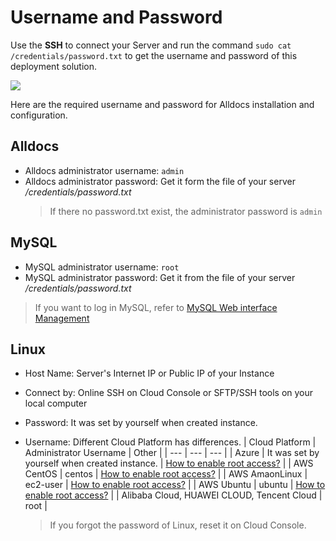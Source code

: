 # Username and Password

Use the **SSH** to connect your Server and run the command `sudo cat /credentials/password.txt` to get the username and password of this deployment solution.

![](https://libs.websoft9.com/Websoft9/DocsPicture/zh/common/catdbpassword-websoft9.png)

Here are the required username and password for Alldocs installation and configuration.

## Alldocs

* Alldocs administrator username: `admin`
* Alldocs administrator password: Get it form the file of your server */credentials/password.txt*
  > If there no password.txt exist, the administrator password is `admin`

## MySQL

* MySQL administrator username: `root`
* MySQL administrator password: Get it from the file of your server */credentials/password.txt*  

> If you want to log in MySQL, refer to [MySQL Web interface Management](/admin-mysql.md)

## Linux

* Host Name: Server's Internet IP or Public IP of your Instance
* Connect by: Online SSH on Cloud Console or SFTP/SSH tools on your local computer
* Password: It was set by yourself when created instance.
* Username: Different Cloud Platform has differences.
   |  Cloud Platform   |  Administrator Username   | Other |
   | --- | --- | --- |
   |  Azure   |  It was set by yourself when created instance.   | [How to enable root access?](https://support.websoft9.com/docs/azure/server-login.html#sample2-enable-the-root-username) |
   |  AWS CentOS   |  centos   | [How to enable root access?](https://support.websoft9.com/docs/aws/server-login.html#sample2-enable-the-root-username) |
   |  AWS AmaonLinux   |  ec2-user   | [How to enable root access?](https://support.websoft9.com/docs/aws/server-login.html#sample2-enable-the-root-username) |
   |  AWS Ubuntu   |  ubuntu   | [How to enable root access?](https://support.websoft9.com/docs/aws/server-login.html#sample2-enable-the-root-username) |
   |  Alibaba Cloud, HUAWEI CLOUD, Tencent Cloud |  root   |

   > If you forgot the password of Linux, reset it on Cloud Console.
